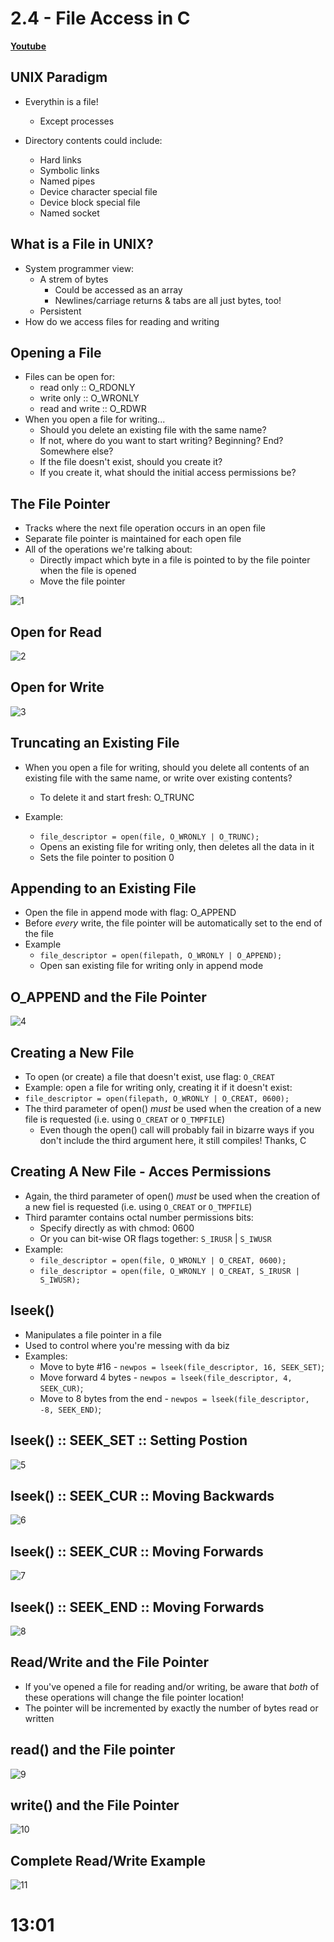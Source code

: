 # 2.4 - File Access in C

[**Youtube**](https://www.youtube.com/watch?v=seZQ21DhJMo)

## UNIX Paradigm
* Everythin is a file!
  * Except processes

* Directory contents could include:
  * Hard links
  * Symbolic links
  * Named pipes
  * Device character special file
  * Device block special file
  * Named socket

## What is a File in UNIX?
* System programmer view:
    * A strem of bytes
        * Could be accessed as an array  
        * Newlines/carriage returns & tabs are all just bytes, too!
    * Persistent
* How do we access files for reading and writing

## Opening a File
* Files can be open for:
  * read only :: O\_RDONLY
  * write only :: O\_WRONLY
  * read and write :: O_RDWR
* When you open a file for writing...
  * Should you delete an existing file with the same name?
  * If not, where do you want to start writing? Beginning? End? Somewhere else?
  * If the file doesn't exist, should you create it?
  * If you create it, what should the initial access permissions be?

## The File Pointer
* Tracks where the next file operation occurs in an open file
* Separate file pointer is maintained for each open file
* All of the operations we're talking about:
  * Directly impact which byte in a file is pointed to by the file pointer when the file is opened
  * Move the file pointer

![1](./images/4_1.png)

## Open for Read
![2](./images/4_2.png)

## Open for Write
![3](./images/4_3.png)

## Truncating an Existing File
* When you open a file for writing, should you delete all contents of an existing file with the same name, or write over existing contents?
  * To delete it and start fresh: O\_TRUNC

* Example:
  * `file_descriptor = open(file, O_WRONLY | O_TRUNC);`
  * Opens an existing file for writing only, then deletes all the data in it 
  * Sets the file pointer to position 0

## Appending to an Existing File 
* Open the file in append mode with flag: O\_APPEND
* Before *every* write, the file pointer will be automatically set to the end of the file
* Example
  * `file_descriptor = open(filepath, O_WRONLY | O_APPEND);`
  * Open san existing file for writing only in append mode

## O_APPEND and the File Pointer
![4](./images/4_4.png) 

## Creating a New File
* To open (or create) a file that doesn't exist, use flag: `O_CREAT`
* Example: open a file for writing only, creating it if it doesn't exist:
* `file_descriptor = open(filepath, O_WRONLY | O_CREAT, 0600);`
* The third parameter of open() *must* be used when the creation of a new file is requested (i.e. using `O_CREAT` or `O_TMPFILE`) 
  * Even though the open() call will probably fail in bizarre ways if you don't include the third argument here, it still compiles! Thanks, C

## Creating A New File - Acces Permissions
* Again, the third parameter of open() *must* be used when the creation of a new fiel is requested (i.e. using `O_CREAT` or `O_TMPFILE`)
* Third paramter contains octal number permissions bits:
  * Specify directly as with chmod: 0600
  * Or you can bit-wise OR flags together: `S_IRUSR` | `S_IWUSR`
* Example:
  * `file_descriptor = open(file, O_WRONLY | O_CREAT, 0600);`
  * `file_descriptor = open(file, O_WRONLY | O_CREAT, S_IRUSR | S_IWUSR);`


## lseek()
* Manipulates a file pointer in a file
* Used to control where you're messing with da biz
* Examples:
  * Move to byte #16 - `newpos = lseek(file_descriptor, 16, SEEK_SET)`;
  * Move forward 4 bytes - `newpos = lseek(file_descriptor, 4, SEEK_CUR)`;
  * Move to 8 bytes from the end - `newpos = lseek(file_descriptor, -8, SEEK_END)`;

## lseek() :: SEEK_SET :: Setting Postion
![5](./images/4_5.png)

## lseek() :: SEEK_CUR :: Moving Backwards
![6](./images/4_6.png)

## lseek() :: SEEK_CUR :: Moving Forwards
![7](./images/4_7.png)

## lseek() :: SEEK_END :: Moving Forwards
![8](./images/4_8.png)

## Read/Write and the File Pointer
* If you've opened a file for reading and/or writing, be aware that *both* of these operations will change the file pointer location!
* The pointer will be incremented by exactly the number of bytes read or written

## read() and the File pointer
![9](./images/4_9.png)

## write() and the File Pointer
![10](./images/4_10.png)

## Complete Read/Write Example
![11](./images/4_11.png)

# 13:01

